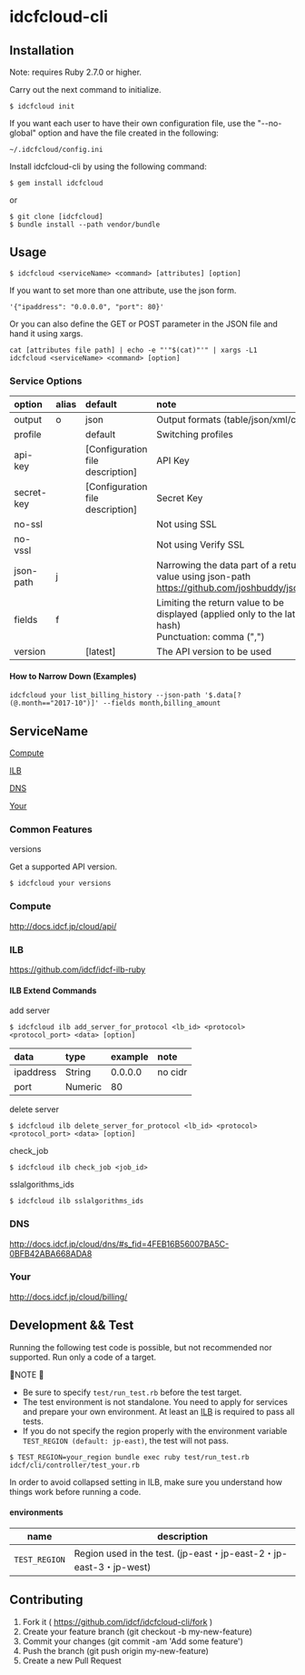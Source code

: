 # idcfcloud-cli

## Installation

Note: requires Ruby 2.7.0 or higher.

Carry out the next command to initialize.

```
$ idcfcloud init
```

If you want each user to have their own configuration file, use the "--no-global" option and have the file created in the following:

```
~/.idcfcloud/config.ini
```

Install idcfcloud-cli by using the following command:

```
$ gem install idcfcloud
```
or
```
$ git clone [idcfcloud]
$ bundle install --path vendor/bundle
```

## Usage

```
$ idcfcloud <serviceName> <command> [attributes] [option]
```

If you want to set more than one attribute, use the json form.

``` ex)
'{"ipaddress": "0.0.0.0", "port": 80}'
```

Or you can also define the GET or POST parameter in the JSON file and hand it using xargs.

``` ex) xargs
cat [attributes file path] | echo -e "'"$(cat)"'" | xargs -L1 idcfcloud <serviceName> <command> [option]
```

### Service Options

| option | alias | default | note |
|:---|:---|:---|:---|
| output | o | json | Output formats (table/json/xml/csv) |
| profile |  | default | Switching profiles |
| api-key |  | [Configuration file description] | API Key |
| secret-key |  | [Configuration file description] | Secret Key |
| no-ssl |  |  | Not using SSL |
| no-vssl |  |  | Not using Verify SSL |
| json-path | j |  | Narrowing the data part of a return value using json-path<br/>https://github.com/joshbuddy/jsonpath |
| fields | f |  | Limiting the return value to be displayed (applied only to the latest hash)<br/>Punctuation: comma (",") |
| version |  | [latest] | The API version to be used |


#### How to Narrow Down (Examples)
```
idcfcloud your list_billing_history --json-path '$.data[?(@.month=="2017-10")]' --fields month,billing_amount
```

## ServiceName
[Compute](#compute)

[ILB](#ilb)

[DNS](#dns)

[Your](#your)

### Common Features

versions

Get a supported API version.

```code
$ idcfcloud your versions
```


### Compute<a name="compute"></a>

http://docs.idcf.jp/cloud/api/

### ILB<a name="ilb"></a>

https://github.com/idcf/idcf-ilb-ruby

#### ILB Extend Commands

add server

``` code
$ idcfcloud ilb add_server_for_protocol <lb_id> <protocol> <protocol_port> <data> [option]
```

| data | type | example | note |
|:---|:---|:---|:---|
| ipaddress | String | 0.0.0.0 | no cidr |
| port | Numeric | 80 |  |

delete server

``` code
$ idcfcloud ilb delete_server_for_protocol <lb_id> <protocol> <protocol_port> <data> [option]
```

check_job

``` code
$ idcfcloud ilb check_job <job_id>
```

sslalgorithms_ids

``` code
$ idcfcloud ilb sslalgorithms_ids
```

### DNS<a name="dns"></a>

http://docs.idcf.jp/cloud/dns/#s_fid=4FEB16B56007BA5C-0BFB42ABA668ADA8

### Your<a name="your"></a>

http://docs.idcf.jp/cloud/billing/

## Development && Test

Running the following test code is possible, but not recommended nor supported.  Run only a code of a target.

🚨NOTE 🚨

- Be sure to specify `test/run_test.rb` before the test target.
- The test environment is not standalone. You need to apply for services and prepare your own environment.
  At least an [ILB](https://www.idcf.jp/cloud/ilb/) is required to pass all tests.
- If you do not specify the region properly with the environment variable `TEST_REGION (default: jp-east)`, the test will not pass.

```code
$ TEST_REGION=your_region bundle exec ruby test/run_test.rb idcf/cli/controller/test_your.rb
```

In order to avoid collapsed setting in ILB, make sure you understand how things work before running a code.

#### environments

|name|description|
|----|-----------|
|`TEST_REGION`|Region used in the test. (jp-east・jp-east-2・jp-east-3・jp-west)|

## Contributing

1. Fork it ( https://github.com/idcf/idcfcloud-cli/fork )
2. Create your feature branch (git checkout -b my-new-feature)
3. Commit your changes (git commit -am 'Add some feature')
4. Push the branch (git push origin my-new-feature)
5. Create a new Pull Request
